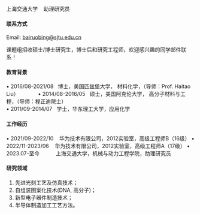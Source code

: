 上海交通大学    助理研究员

#### 联系方式

Email: bairuobing@sjtu.edu.cn

课题组招收硕士/博士研究生，博士后和研究工程师，欢迎感兴趣的同学邮件联系！

#### 教育背景

• 2016/08-2021/08   博士，美国匹兹堡大学， 材料化学，（导师：Prof. Haitao Liu）            
• 2014/08-2016/05   硕士，美国阿克伦大学， 高分子材料与工程，（导师：程正迪院士）  
• 2011/09-2014/07   学士，华东理工大学，应用化学

#### 工作经历

• 2021/09-2022/10    华为技术有限公司，2012实验室，高级工程师B（16级）
• 2022/11-2023/06    华为技术有限公司，2012实验室，高级工程师A（17级）
• 2023.07-至今           上海交通大学，机械与动力工程学院，助理研究员

#### 研究领域

1. 先进光刻工艺及仿真技术；
2. 自组装图案化技术(DNA, 高分子)；
3. 新型电子器件制造技术；
4. 半导体制造加工工艺方法。